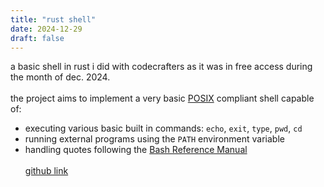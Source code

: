 ```yaml
---
title: "rust shell"
date: 2024-12-29
draft: false
---
```


a basic shell in rust i did with codecrafters as it was in free access during the month of dec. 2024.
\
\
the project aims to implement a very basic [POSIX](https://pubs.opengroup.org/onlinepubs/9699919799/utilities/V3_chap02.html) compliant shell capable of:
- executing various basic built in commands: `echo`, `exit`, `type`, `pwd`, `cd`
- running external programs using the `PATH` environment variable
- handling quotes following the [Bash Reference Manual](https://www.gnu.org/software/bash/manual/bash.html#Quoting)
\
\
[github link](https://github.com/walidcavelius/basic_rust_shell)
